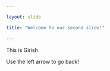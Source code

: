 ```yaml
---

layout: slide

title: "Welcome to our second slide!"

---
```


This is Girish

Use the left arrow to go back!
